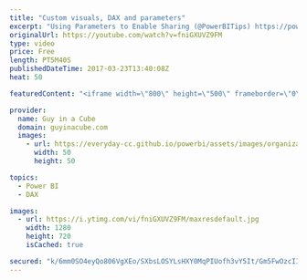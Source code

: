 ```yaml
---
title: "Custom visuals, DAX and parameters"
excerpt: "Using Parameters to Enable Sharing (@PowerBITips) https://powerbi.tips/2017/03/using-parameters-to-enable-sharing/  POWER BI CUSTOM VISUALS CLASS (MODULE 43 – GANTT) (@knight_devin) https://devinknightsql.com/2017/03/21/power-bi-custom-visuals-class-module-43-gantt/  IF and Filter are Different! Be Careful"
originalUrl: https://youtube.com/watch?v=fniGXUVZ9FM
type: video
price: Free
length: PT5M40S
publishedDateTime: 2017-03-23T13:40:08Z
heat: 50

featuredContent: "<iframe width=\"800\" height=\"500\" frameborder=\"0\" src=\"https://www.youtube.com/embed/fniGXUVZ9FM\" allow=\"accelerometer; autoplay; encrypted-media; gyroscope; picture-in-picture\" allowfullscreen></iframe>"

provider:
  name: Guy in a Cube
  domain: guyinacube.com
  images:
    - url: https://everyday-cc.github.io/powerbi/assets/images/organizations/guyinacube.com-50x50.jpg
      width: 50
      height: 50

topics:
  - Power BI
  - DAX

images:
  - url: https://i.ytimg.com/vi/fniGXUVZ9FM/maxresdefault.jpg
    width: 1280
    height: 720
    isCached: true

secured: "k/6mm0SO4eyQo806VgXEo/SXbsLOSYLsHXY0MqPIUofh3vY5It/Gm5FwOzcIIC1yqOUwEUO3Oy06WTdUuUVJn5sVZC66TDrg5qQQfdIr5FctiIpMVOWO02r8cw2YOfqOBozZlo2fI3FHEoaAzbIRzhU+qfufw1zUTqlvRhUxT7c6koUrDssLVmQhJLb2tFZowXGeAfgSX++na4JkIjLhGgBmyerueh/QnDkI3WJrK2CRt/Wmqb2ZbZMVLo5tfxQuVDM052TjE8o1ExcKDs6qhaPU4df1FUWxvEY1gKJylBkWyTf1UvZLHRKCAeUWJ09zIfNLjF5oSC3qK0fMQZVrObx4lub4rTKurDgJBeA+/PcStCvhRWXKame8S4do2uxzTLuXmcbNH6xz6SUZttBdgcXGgaVDJiQjtGjRkE9oJJA=;IfWBZEoDDuNSpowXwXHzLA=="
---
```


